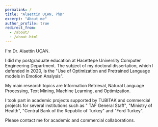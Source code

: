 ```yaml
---
permalink: /
title: "Alaettin UÇAN, PhD"
excerpt: "About me"
author_profile: true
redirect_from: 
  - /about/
  - /about.html
---
```


I'm Dr. Alaettin UÇAN.

I did my postgraduate education at Hacettepe University Computer Engineering Department. The subject of my doctoral dissertation, which I defended in 2020, is the "Use of Optimization and Pretrained Language models in Emotion Analysis".

My main research topics are Information Retrieval, Natural Language Processing, Text Mining, Machine Learning, and Optimization. 

I took part in academic projects supported by TUBITAK and commercial projects for several institutions such as " TAF General Staff", "Ministry of Health", "Central Bank of the Republic of Turkey" and "Ford Turkey".

Please contact me for academic and commercial collaborations.
